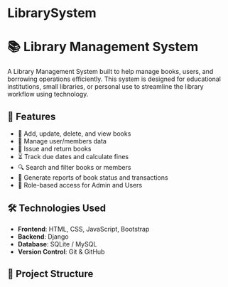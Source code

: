 # LibrarySystem
# 📚 Library Management System

A Library Management System built to help manage books, users, and borrowing operations efficiently. This system is designed for educational institutions, small libraries, or personal use to streamline the library workflow using technology.


## 🚀 Features

- 📖 Add, update, delete, and view books
- 👤 Manage user/members data
- 🔄 Issue and return books
- ⏳ Track due dates and calculate fines
- 🔍 Search and filter books or members
- 🧾 Generate reports of book status and transactions
- 🔐 Role-based access for Admin and Users


## 🛠️ Technologies Used

- **Frontend**: HTML, CSS, JavaScript, Bootstrap
- **Backend**: Django
- **Database**: SQLite / MySQL 
- **Version Control**: Git & GitHub

## 📁 Project Structure
